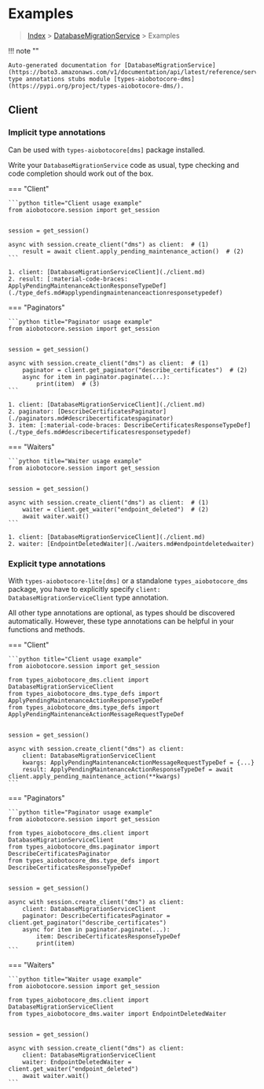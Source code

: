 # Examples

> [Index](../README.md) > [DatabaseMigrationService](./README.md) > Examples

!!! note ""

    Auto-generated documentation for [DatabaseMigrationService](https://boto3.amazonaws.com/v1/documentation/api/latest/reference/services/dms.html#DatabaseMigrationService)
    type annotations stubs module [types-aiobotocore-dms](https://pypi.org/project/types-aiobotocore-dms/).

## Client

### Implicit type annotations

Can be used with `types-aiobotocore[dms]` package installed.

Write your `DatabaseMigrationService` code as usual,
type checking and code completion should work out of the box.



=== "Client"

    ```python title="Client usage example"
    from aiobotocore.session import get_session


    session = get_session()

    async with session.create_client("dms") as client:  # (1)
        result = await client.apply_pending_maintenance_action()  # (2)
    ```

    1. client: [DatabaseMigrationServiceClient](./client.md)
    2. result: [:material-code-braces: ApplyPendingMaintenanceActionResponseTypeDef](./type_defs.md#applypendingmaintenanceactionresponsetypedef) 



=== "Paginators"

    ```python title="Paginator usage example"
    from aiobotocore.session import get_session


    session = get_session()

    async with session.create_client("dms") as client:  # (1)
        paginator = client.get_paginator("describe_certificates")  # (2)
        async for item in paginator.paginate(...):
            print(item)  # (3)
    ```

    1. client: [DatabaseMigrationServiceClient](./client.md)
    2. paginator: [DescribeCertificatesPaginator](./paginators.md#describecertificatespaginator)
    3. item: [:material-code-braces: DescribeCertificatesResponseTypeDef](./type_defs.md#describecertificatesresponsetypedef) 



=== "Waiters"

    ```python title="Waiter usage example"
    from aiobotocore.session import get_session


    session = get_session()

    async with session.create_client("dms") as client:  # (1)
        waiter = client.get_waiter("endpoint_deleted")  # (2)
        await waiter.wait()
    ```

    1. client: [DatabaseMigrationServiceClient](./client.md)
    2. waiter: [EndpointDeletedWaiter](./waiters.md#endpointdeletedwaiter)


### Explicit type annotations

With `types-aiobotocore-lite[dms]`
or a standalone `types_aiobotocore_dms` package, you have to explicitly specify
`client: DatabaseMigrationServiceClient` type annotation.

All other type annotations are optional, as types should be discovered automatically.
However, these type annotations can be helpful in your functions and methods.


=== "Client"

    ```python title="Client usage example"
    from aiobotocore.session import get_session

    from types_aiobotocore_dms.client import DatabaseMigrationServiceClient
    from types_aiobotocore_dms.type_defs import ApplyPendingMaintenanceActionResponseTypeDef
    from types_aiobotocore_dms.type_defs import ApplyPendingMaintenanceActionMessageRequestTypeDef


    session = get_session()

    async with session.create_client("dms") as client:
        client: DatabaseMigrationServiceClient
        kwargs: ApplyPendingMaintenanceActionMessageRequestTypeDef = {...}
        result: ApplyPendingMaintenanceActionResponseTypeDef = await client.apply_pending_maintenance_action(**kwargs)
    ```



=== "Paginators"

    ```python title="Paginator usage example"
    from aiobotocore.session import get_session

    from types_aiobotocore_dms.client import DatabaseMigrationServiceClient
    from types_aiobotocore_dms.paginator import DescribeCertificatesPaginator
    from types_aiobotocore_dms.type_defs import DescribeCertificatesResponseTypeDef


    session = get_session()

    async with session.create_client("dms") as client:
        client: DatabaseMigrationServiceClient
        paginator: DescribeCertificatesPaginator = client.get_paginator("describe_certificates")
        async for item in paginator.paginate(...):
            item: DescribeCertificatesResponseTypeDef
            print(item)
    ```



=== "Waiters"

    ```python title="Waiter usage example"
    from aiobotocore.session import get_session

    from types_aiobotocore_dms.client import DatabaseMigrationServiceClient
    from types_aiobotocore_dms.waiter import EndpointDeletedWaiter


    session = get_session()

    async with session.create_client("dms") as client:
        client: DatabaseMigrationServiceClient
        waiter: EndpointDeletedWaiter = client.get_waiter("endpoint_deleted")
        await waiter.wait()
    ```
